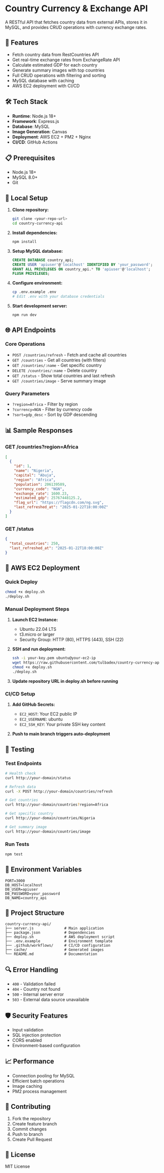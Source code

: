 # Country Currency & Exchange API

A RESTful API that fetches country data from external APIs, stores it in MySQL, and provides CRUD operations with currency exchange rates.

## 🚀 Features

- Fetch country data from RestCountries API
- Get real-time exchange rates from ExchangeRate API
- Calculate estimated GDP for each country
- Generate summary images with top countries
- Full CRUD operations with filtering and sorting
- MySQL database with caching
- AWS EC2 deployment with CI/CD

## 🛠️ Tech Stack

- **Runtime**: Node.js 18+
- **Framework**: Express.js
- **Database**: MySQL
- **Image Generation**: Canvas
- **Deployment**: AWS EC2 + PM2 + Nginx
- **CI/CD**: GitHub Actions

## 📋 Prerequisites

- Node.js 18+
- MySQL 8.0+
- Git

## 🔧 Local Setup

1. **Clone repository:**
   ```bash
   git clone <your-repo-url>
   cd country-currency-api
   ```

2. **Install dependencies:**
   ```bash
   npm install
   ```

3. **Setup MySQL database:**
   ```sql
   CREATE DATABASE country_api;
   CREATE USER 'apiuser'@'localhost' IDENTIFIED BY 'your_password';
   GRANT ALL PRIVILEGES ON country_api.* TO 'apiuser'@'localhost';
   FLUSH PRIVILEGES;
   ```

4. **Configure environment:**
   ```bash
   cp .env.example .env
   # Edit .env with your database credentials
   ```

5. **Start development server:**
   ```bash
   npm run dev
   ```

## 🌐 API Endpoints

### Core Operations
- `POST /countries/refresh` - Fetch and cache all countries
- `GET /countries` - Get all countries (with filters)
- `GET /countries/:name` - Get specific country
- `DELETE /countries/:name` - Delete country
- `GET /status` - Show total countries and last refresh
- `GET /countries/image` - Serve summary image

### Query Parameters
- `?region=Africa` - Filter by region
- `?currency=NGN` - Filter by currency code
- `?sort=gdp_desc` - Sort by GDP descending

## 📊 Sample Responses

### GET /countries?region=Africa
```json
[
  {
    "id": 1,
    "name": "Nigeria",
    "capital": "Abuja",
    "region": "Africa",
    "population": 206139589,
    "currency_code": "NGN",
    "exchange_rate": 1600.23,
    "estimated_gdp": 25767448125.2,
    "flag_url": "https://flagcdn.com/ng.svg",
    "last_refreshed_at": "2025-01-22T18:00:00Z"
  }
]
```

### GET /status
```json
{
  "total_countries": 250,
  "last_refreshed_at": "2025-01-22T18:00:00Z"
}
```

## 🚀 AWS EC2 Deployment

### Quick Deploy
```bash
chmod +x deploy.sh
./deploy.sh
```

### Manual Deployment Steps

1. **Launch EC2 Instance:**
   - Ubuntu 22.04 LTS
   - t3.micro or larger
   - Security Group: HTTP (80), HTTPS (443), SSH (22)

2. **SSH and run deployment:**
   ```bash
   ssh -i your-key.pem ubuntu@your-ec2-ip
   wget https://raw.githubusercontent.com/tulbadex/country-currency-api/main/deploy.sh
   chmod +x deploy.sh
   ./deploy.sh
   ```

3. **Update repository URL in deploy.sh before running**

### CI/CD Setup

1. **Add GitHub Secrets:**
   - `EC2_HOST`: Your EC2 public IP
   - `EC2_USERNAME`: ubuntu
   - `EC2_SSH_KEY`: Your private SSH key content

2. **Push to main branch triggers auto-deployment**

## 🧪 Testing

### Test Endpoints
```bash
# Health check
curl http://your-domain/status

# Refresh data
curl -X POST http://your-domain/countries/refresh

# Get countries
curl http://your-domain/countries?region=Africa

# Get specific country
curl http://your-domain/countries/Nigeria

# Get summary image
curl http://your-domain/countries/image
```

### Run Tests
```bash
npm test
```

## 🔧 Environment Variables

```env
PORT=3000
DB_HOST=localhost
DB_USER=apiuser
DB_PASSWORD=your_password
DB_NAME=country_api
```

## 📁 Project Structure

```
country-currency-api/
├── server.js              # Main application
├── package.json           # Dependencies
├── deploy.sh              # AWS deployment script
├── .env.example           # Environment template
├── .github/workflows/     # CI/CD configuration
├── cache/                 # Generated images
└── README.md              # Documentation
```

## 🔍 Error Handling

- `400` - Validation failed
- `404` - Country not found
- `500` - Internal server error
- `503` - External data source unavailable

## 🛡️ Security Features

- Input validation
- SQL injection protection
- CORS enabled
- Environment-based configuration

## 📈 Performance

- Connection pooling for MySQL
- Efficient batch operations
- Image caching
- PM2 process management

## 🤝 Contributing

1. Fork the repository
2. Create feature branch
3. Commit changes
4. Push to branch
5. Create Pull Request

## 📄 License

MIT License